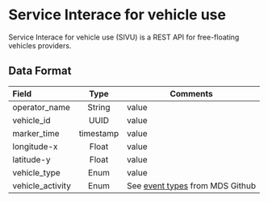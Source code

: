 # Service Interace for vehicle use

Service Interace for vehicle use (SIVU) is a REST API for free-floating vehicles providers. 

## Data Format

|      Field        |     Type        |   Comments |
| :---------------- |:-------------:  | --------- |
| operator_name     |    String       |   value    | 
| vehicle_id        |    UUID         |   value    |
| marker_time       |    timestamp    |   value    |
| longitude-x       |    Float        |   value    |
| latitude-y        |    Float        |   value    |
| vehicle_type      |    Enum         |   value    |
| vehicle_activity  |    Enum         |   See [event types](https://github.com/CityOfLosAngeles/mobility-data-specification/tree/dev/provider#event-types) from MDS Github   |

